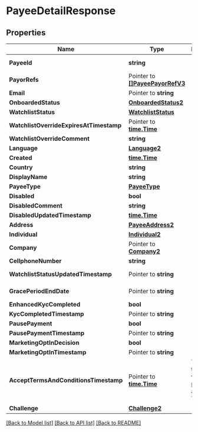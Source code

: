 # PayeeDetailResponse

## Properties

Name | Type | Description | Notes
------------ | ------------- | ------------- | -------------
**PayeeId** | **string** |  | [optional] [readonly] 
**PayorRefs** | Pointer to [**[]PayeePayorRefV3**](PayeePayorRefV3.md) |  | [optional] [readonly] 
**Email** | Pointer to **string** |  | [optional] 
**OnboardedStatus** | [**OnboardedStatus2**](OnboardedStatus_2.md) |  | [optional] 
**WatchlistStatus** | [**WatchlistStatus**](WatchlistStatus.md) |  | [optional] 
**WatchlistOverrideExpiresAtTimestamp** | Pointer to [**time.Time**](time.Time.md) |  | [optional] 
**WatchlistOverrideComment** | **string** |  | [optional] 
**Language** | [**Language2**](Language_2.md) |  | [optional] 
**Created** | [**time.Time**](time.Time.md) |  | [optional] 
**Country** | **string** |  | [optional] 
**DisplayName** | **string** |  | [optional] 
**PayeeType** | [**PayeeType**](PayeeType.md) |  | [optional] 
**Disabled** | **bool** |  | [optional] 
**DisabledComment** | **string** |  | [optional] 
**DisabledUpdatedTimestamp** | [**time.Time**](time.Time.md) |  | [optional] 
**Address** | [**PayeeAddress2**](PayeeAddress_2.md) |  | [optional] 
**Individual** | [**Individual2**](Individual_2.md) |  | [optional] 
**Company** | Pointer to [**Company2**](Company_2.md) |  | [optional] 
**CellphoneNumber** | **string** |  | [optional] 
**WatchlistStatusUpdatedTimestamp** | Pointer to **string** |  | [optional] [readonly] 
**GracePeriodEndDate** | Pointer to **string** |  | [optional] [readonly] 
**EnhancedKycCompleted** | **bool** |  | [optional] 
**KycCompletedTimestamp** | Pointer to **string** |  | [optional] 
**PausePayment** | **bool** |  | [optional] 
**PausePaymentTimestamp** | Pointer to **string** |  | [optional] 
**MarketingOptInDecision** | **bool** |  | [optional] 
**MarketingOptInTimestamp** | Pointer to **string** |  | [optional] 
**AcceptTermsAndConditionsTimestamp** | Pointer to [**time.Time**](time.Time.md) | The timestamp when the payee last accepted T&amp;Cs | [optional] [readonly] 
**Challenge** | [**Challenge2**](Challenge_2.md) |  | [optional] 

[[Back to Model list]](../README.md#documentation-for-models) [[Back to API list]](../README.md#documentation-for-api-endpoints) [[Back to README]](../README.md)


